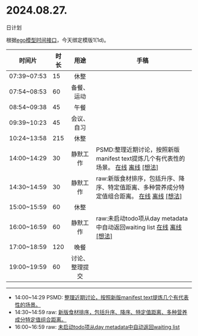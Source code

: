 # 2024.08.27.
日计划

根据[ego模型时间接口](https://gitee.com/hyg/blog/blob/master/timeflow.md)，今天绑定模版1(1d)。

| 时间片 | 时长 | 用途 | 手稿 |
| --- | --- | :---: | --- |
| 07:39~07:53 | 15 | 休整 |  |
| 07:54~08:53 | 60 | 备餐、运动 |  |
| 08:54~09:38 | 45 | 午餐 |  |
| 09:39~10:23 | 45 | 会议、自习 |  |
| 10:24~13:58 | 215 | 休整 |  |
| 14:00~14:29 | 30 | 静默工作 | PSMD:整理近期讨论，按照新版manifest text提炼几个有代表性的场景。 [在线](http://simp.ly/p/8t3vlk) [离线](../../draft/2024/08/20240827140000.md) <a href="mailto:huangyg@mars22.com?subject=关于2024.08.27.[PSMD:整理近期讨论，按照新版manifest text提炼几个有代表性的场景。]任务&body=日期: 20240827%0D%0A序号: 5%0D%0A手稿:../../draft/2024/08/20240827140000.md%0D%0A---请勿修改邮件主题及以上内容 从下一行开始写您的想法---%0D%0A">[想法]</a> |
| 14:30~14:59 | 30 | 静默工作 | raw:新版食材排序，包括升序、降序、特定值距离、多种营养成分特定值组合距离。 [在线](http://simp.ly/p/5k9gJy) [离线](../../draft/2024/08/20240827143000.md) <a href="mailto:huangyg@mars22.com?subject=关于2024.08.27.[raw:新版食材排序，包括升序、降序、特定值距离、多种营养成分特定值组合距离。]任务&body=日期: 20240827%0D%0A序号: 6%0D%0A手稿:../../draft/2024/08/20240827143000.md%0D%0A---请勿修改邮件主题及以上内容 从下一行开始写您的想法---%0D%0A">[想法]</a> |
| 15:00~15:59 | 60 | 休整 |  |
| 16:00~16:59 | 60 | 静默工作 | raw:未启动todo项从day metadata中自动返回waiting list [在线](http://simp.ly/p/4QDThK) [离线](../../draft/2024/08/20240827160000.md) <a href="mailto:huangyg@mars22.com?subject=关于2024.08.27.[raw:未启动todo项从day metadata中自动返回waiting list]任务&body=日期: 20240827%0D%0A序号: 8%0D%0A手稿:../../draft/2024/08/20240827160000.md%0D%0A---请勿修改邮件主题及以上内容 从下一行开始写您的想法---%0D%0A">[想法]</a> |
| 17:00~18:59 | 120 | 晚餐 |  |
| 19:00~19:59 | 60 | 讨论、整理提交 |  |

---

- 14:00~14:29	PSMD: [整理近期讨论，按照新版manifest text提炼几个有代表性的场景。](../../draft/2024/08/20240827140000.md)
- 14:30~14:59	raw: [新版食材排序，包括升序、降序、特定值距离、多种营养成分特定值组合距离。](../../draft/2024/08/20240827143000.md)
- 16:00~16:59	raw: [未启动todo项从day metadata中自动返回waiting list](../../draft/2024/08/20240827160000.md)
